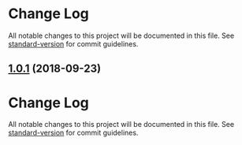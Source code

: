 # Change Log

All notable changes to this project will be documented in this file. See [standard-version](https://github.com/conventional-changelog/standard-version) for commit guidelines.

<a name="1.0.1"></a>
## [1.0.1](https://github.com/bharathvaj1995/vCon/compare/v1.0.0...v1.0.1) (2018-09-23)



# Change Log

All notable changes to this project will be documented in this file. See [standard-version](https://github.com/conventional-changelog/standard-version) for commit guidelines.
